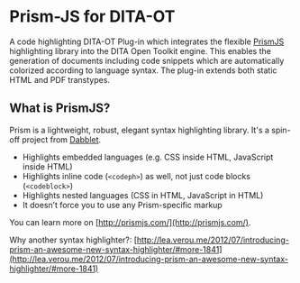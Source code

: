 <h1>Prism-JS for DITA-OT</h1>

A code highlighting DITA-OT Plug-in which integrates the flexible [PrismJS](https://github.com/PrismJS/prism) highlighting library into the DITA Open Toolkit engine. This enables the generation of documents including code snippets which are automatically colorized according to language syntax. The plug-in extends both static HTML and PDF transtypes.

What is PrismJS?
----------------

Prism is a lightweight, robust, elegant syntax highlighting library. It's a spin-off project from [Dabblet](http://dabblet.com/).

- Highlights embedded languages (e.g. CSS inside HTML, JavaScript inside HTML)
- Highlights inline code (`<codeph>`) as well, not just code blocks (`<codeblock>`)
- Highlights nested languages (CSS in HTML, JavaScript in HTML)
- It doesn’t force you to use any Prism-specific markup

You can learn more on [http://prismjs.com/](http://prismjs.com/).

Why another syntax highlighter?: [http://lea.verou.me/2012/07/introducing-prism-an-awesome-new-syntax-highlighter/#more-1841](http://lea.verou.me/2012/07/introducing-prism-an-awesome-new-syntax-highlighter/#more-1841)
